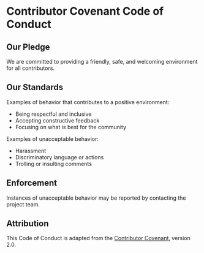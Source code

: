 # Contributor Covenant Code of Conduct

## Our Pledge

We are committed to providing a friendly, safe, and welcoming environment for all contributors.

## Our Standards

Examples of behavior that contributes to a positive environment:
- Being respectful and inclusive
- Accepting constructive feedback
- Focusing on what is best for the community

Examples of unacceptable behavior:
- Harassment
- Discriminatory language or actions
- Trolling or insulting comments

## Enforcement

Instances of unacceptable behavior may be reported by contacting the project team.

## Attribution

This Code of Conduct is adapted from the [Contributor Covenant][homepage], version 2.0.

[homepage]: https://www.contributor-covenant.org
